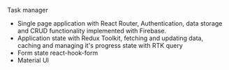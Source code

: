 Task manager 

* Single page application with React Router, Authentication, data storage and CRUD functionality implemented with Firebase.
* Application state with Redux Toolkit, fetching and updating data, caching and managing it's progress state with RTK query
* Form state react-hook-form
* Material UI
